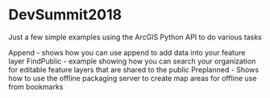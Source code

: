 # DevSummit2018
Just a few simple examples using the ArcGIS Python API to do various tasks

Append - shows how you can use append to add data into your feature layer
FindPublic - example showing how you can search your organization for editable feature layers that are shared to the public
Preplanned - Shows how to use the offline packaging server to create map areas for offline use from bookmarks

